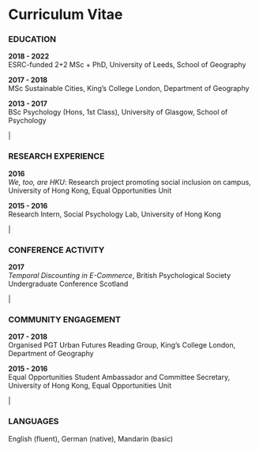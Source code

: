 # Curriculum Vitae

### EDUCATION

**2018 - 2022**<br/>
ESRC-funded 2+2 MSc + PhD, University of Leeds, School of Geography  


**2017 - 2018**<br/>
MSc Sustainable Cities, King’s College London, Department of Geography


**2013 - 2017**<br/>
BSc Psychology (Hons, 1st Class), University of Glasgow, School of Psychology

|

### RESEARCH EXPERIENCE

**2016**<br/>
*We, too, are HKU*: Research project promoting social inclusion on campus, University of Hong Kong, Equal Opportunities Unit

**2015 - 2016**<br/>
Research Intern, Social Psychology Lab, University of Hong Kong

|

### CONFERENCE ACTIVITY

**2017**<br/>
*Temporal Discounting in E-Commerce*, British Psychological Society Undergraduate Conference Scotland

|

### COMMUNITY ENGAGEMENT

**2017 - 2018**<br/>
Organised PGT Urban Futures Reading Group, King’s College London, Department of Geography

**2015 - 2016**<br/>
Equal Opportunities Student Ambassador and Committee Secretary, University of Hong Kong, Equal Opportunities Unit

|

### LANGUAGES
English (fluent), German (native), Mandarin (basic)
<br/>
